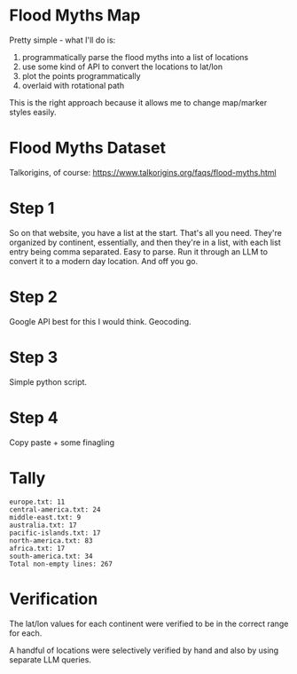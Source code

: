 # Flood Myths Map

Pretty simple - what I'll do is:
1. programmatically parse the flood myths into a list of locations
2. use some kind of API to convert the locations to lat/lon
3. plot the points programmatically
4. overlaid with rotational path

This is the right approach because it allows me to change map/marker styles easily.

# Flood Myths Dataset

Talkorigins, of course: https://www.talkorigins.org/faqs/flood-myths.html

# Step 1

So on that website, you have a list at the start. That's all you need. They're organized by continent, essentially, and then they're in a list, with each list entry being comma separated. Easy to parse. Run it through an LLM to convert it to a modern day location. And off you go.

# Step 2

Google API best for this I would think. Geocoding.

# Step 3

Simple python script.

# Step 4

Copy paste + some finagling

# Tally

```
europe.txt: 11
central-america.txt: 24
middle-east.txt: 9
australia.txt: 17
pacific-islands.txt: 17
north-america.txt: 83
africa.txt: 17
south-america.txt: 34
Total non-empty lines: 267
```

# Verification

The lat/lon values for each continent were verified to be in the correct range for each.

A handful of locations were selectively verified by hand and also by using separate LLM queries.